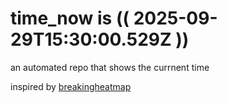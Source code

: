 # time_now is (( 2025-09-29T15:30:00.529Z ))

an automated repo that shows the currnent time

inspired by [breakingheatmap](https://github.com/breakingheatmap/breakingheatmap)